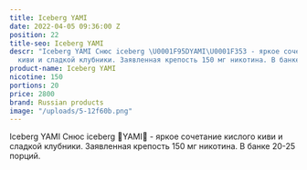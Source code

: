 ```yaml
---
title: Iceberg YAMI
date: 2022-04-05 09:36:00 Z
position: 22
title-seo: Iceberg YAMI
descr: "Iceberg YAMI Снюс iceberg \U0001F95DYAMI\U0001F353 - яркое сочетание кислого
  киви и сладкой клубники. Заявленная крепость 150 мг никотина. В банке 20-25 порций."
product-name: Iceberg YAMI
nicotine: 150
portions: 20
price: 2800
brand: Russian products
image: "/uploads/5-12f60b.png"
---
```


Iceberg YAMI Снюс iceberg 🥝YAMI🍓 - яркое сочетание кислого киви и сладкой клубники. Заявленная крепость 150 мг никотина. В банке 20-25 порций.